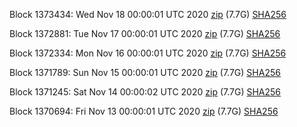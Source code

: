 Block 1373434: Wed Nov 18 00:00:01 UTC 2020 [zip](https://dash-bootstrap.ams3.digitaloceanspaces.com/mainnet/2020-11-18/bootstrap.dat.zip) (7.7G) [SHA256](https://dash-bootstrap.ams3.digitaloceanspaces.com/mainnet/2020-11-18/sha256.txt)

Block 1372881: Tue Nov 17 00:00:01 UTC 2020 [zip](https://dash-bootstrap.ams3.digitaloceanspaces.com/mainnet/2020-11-17/bootstrap.dat.zip) (7.7G) [SHA256](https://dash-bootstrap.ams3.digitaloceanspaces.com/mainnet/2020-11-17/sha256.txt)

Block 1372334: Mon Nov 16 00:00:01 UTC 2020 [zip](https://dash-bootstrap.ams3.digitaloceanspaces.com/mainnet/2020-11-16/bootstrap.dat.zip) (7.7G) [SHA256](https://dash-bootstrap.ams3.digitaloceanspaces.com/mainnet/2020-11-16/sha256.txt)

Block 1371789: Sun Nov 15 00:00:01 UTC 2020 [zip](https://dash-bootstrap.ams3.digitaloceanspaces.com/mainnet/2020-11-15/bootstrap.dat.zip) (7.7G) [SHA256](https://dash-bootstrap.ams3.digitaloceanspaces.com/mainnet/2020-11-15/sha256.txt)

Block 1371245: Sat Nov 14 00:00:02 UTC 2020 [zip](https://dash-bootstrap.ams3.digitaloceanspaces.com/mainnet/2020-11-14/bootstrap.dat.zip) (7.7G) [SHA256](https://dash-bootstrap.ams3.digitaloceanspaces.com/mainnet/2020-11-14/sha256.txt)

Block 1370694: Fri Nov 13 00:00:01 UTC 2020 [zip](https://dash-bootstrap.ams3.digitaloceanspaces.com/mainnet/2020-11-13/bootstrap.dat.zip) (7.7G) [SHA256](https://dash-bootstrap.ams3.digitaloceanspaces.com/mainnet/2020-11-13/sha256.txt)
